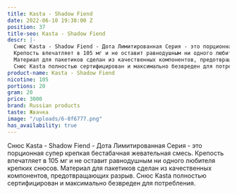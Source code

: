 ```yaml
---
title: Kasta - Shadow Fiend
date: 2022-06-10 19:38:00 Z
position: 37
title-seo: Kasta - Shadow Fiend
descr: |-
  Снюс Kasta - Shadow Fiend - Дота Лимитированная Серия - это порционная супер крепкая бестабачная жевательная смесь.
  Крепость впечатляет в 105 мг и не оставит равнодушным ни одного любителя крепких снюсов.
  Материал для пакетиков сделан из качественных компонентов, предотвращающих разрыв.
  Снюс Kasta полностью сертифицирован и максимально безвреден для потребления.
product-name: Kasta - Shadow Fiend
nicotine: 105
portions: 20
gram: 20
price: 3000
brand: Russian products
taste: Жвачка
image: "/uploads/6-8f6777.png"
has_availability: true
---
```


Снюс Kasta - Shadow Fiend - Дота Лимитированная Серия - это порционная супер крепкая бестабачная жевательная смесь.
Крепость впечатляет в 105 мг и не оставит равнодушным ни одного любителя крепких снюсов.
Материал для пакетиков сделан из качественных компонентов, предотвращающих разрыв.
Снюс Kasta полностью сертифицирован и максимально безвреден для потребления.
